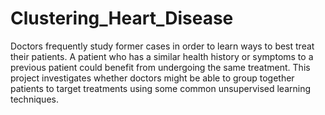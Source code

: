 # Clustering_Heart_Disease
Doctors frequently study former cases in order to learn ways to best treat their patients. A patient who has a similar health history or symptoms to a previous patient could benefit from undergoing the same treatment. This project investigates whether doctors might be able to group together patients to target treatments using some common unsupervised learning techniques.
